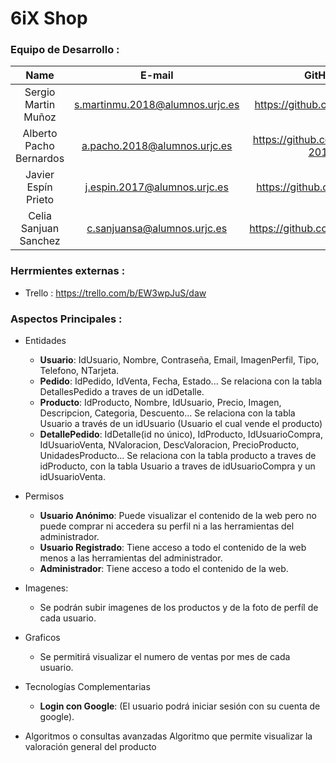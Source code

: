 # 6iX Shop
### Equipo de Desarrollo :
| Name        | E-mail           | GitHub  |
| :-------------: |:-------------:| :-----:|
| Sergio Martin Muñoz | s.martinmu.2018@alumnos.urjc.es | https://github.com/Fezzik23|
| Alberto Pacho Bernardos | a.pacho.2018@alumnos.urjc.es | https://github.com/AlbertoP-2018|
| Javier Espín Prieto | j.espin.2017@alumnos.urjc.es | https://github.com/jspindev|
| Celia Sanjuan Sanchez | c.sanjuansa@alumnos.urjc.es | https://github.com/csanjuansa|

### Herrmientes externas :
* Trello : https://trello.com/b/EW3wpJuS/daw

### Aspectos Principales :
* Entidades
    * **Usuario**: IdUsuario, Nombre, Contraseña, Email, ImagenPerfil, Tipo, Telefono, NTarjeta.
    * **Pedido**: IdPedido, IdVenta, Fecha, Estado... Se relaciona con la tabla DetallesPedido a traves de un idDetalle.
    * **Producto**: IdProducto, Nombre, IdUsuario, Precio, Imagen, Descripcion, Categoria, Descuento... Se relaciona con la tabla Usuario a través de un idUsuario (Usuario el cual vende el producto)
    * **DetallePedido**: IdDetalle(id no único), IdProducto, IdUsuarioCompra, IdUsuarioVenta, NValoracion, DescValoracion, PrecioProducto, UnidadesProducto... Se relaciona con la tabla producto a traves de idProducto, con la tabla Usuario a traves de idUsuarioCompra y un idUsuarioVenta.

* Permisos
    * **Usuario Anónimo**: Puede visualizar el contenido de la web pero no puede comprar ni accedera su perfil ni a las herramientas del administrador.
    * **Usuario Registrado**: Tiene acceso a todo el contenido de la web menos a las herramientas del administrador.
    * **Administrador**: Tiene acceso a todo el contenido de la web.
    
* Imagenes:
    * Se podrán subir imagenes de los productos y de la foto de perfíl de cada usuario.
   
* Graficos
    * Se permitirá visualizar el numero de ventas por mes de cada usuario.
   
* Tecnologías Complementarias
    * **Login con Google**: (El usuario podrá iniciar sesión con su cuenta de google).
    
* Algoritmos o consultas avanzadas
   Algoritmo que permite visualizar la valoración general del producto
